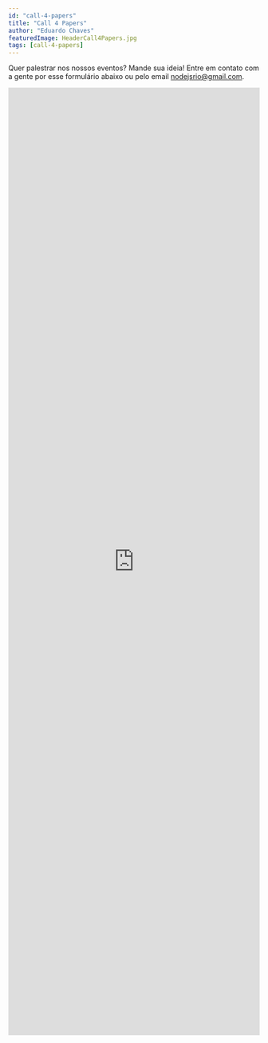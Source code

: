 ```yaml
---
id: "call-4-papers"
title: "Call 4 Papers"
author: "Eduardo Chaves"
featuredImage: HeaderCall4Papers.jpg
tags: [call-4-papers]
---
```


Quer palestrar nos nossos eventos? Mande sua ideia! Entre em contato com a gente por esse formulário abaixo ou pelo email [nodejsrio@gmail.com](mailto:nodejsrio@gmail.com).

<iframe src="https://docs.google.com/forms/d/e/1FAIpQLSdOciQ0Jb0R0CDbJ8h9hkML1-aKCNHpxLWTBF_e8ONNW_mEhQ/viewform?embedded=true" width="100%" height="1900" frameborder="0" marginheight="0" marginwidth="0">Carregando…</iframe>